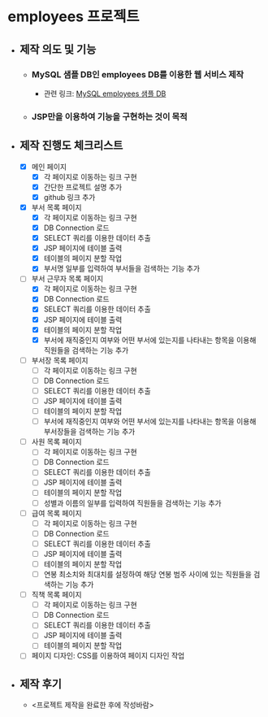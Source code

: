 # employees 프로젝트

+ ## 제작 의도 및 기능
  + ### MySQL 샘플 DB인 employees DB를 이용한 웹 서비스 제작
    + 관련 링크: [MySQL employees 샘플 DB](https://dev.mysql.com/doc/employee/en/)
  + ### JSP만을 이용하여 기능을 구현하는 것이 목적

+ ## 제작 진행도 체크리스트
  - [X] 메인 페이지
    - [X] 각 페이지로 이동하는 링크 구현
    - [X] 간단한 프로젝트 설명 추가
    - [X] github 링크 추가
  - [X] 부서 목록 페이지
    - [X] 각 페이지로 이동하는 링크 구현
    - [X] DB Connection 로드
    - [X] SELECT 쿼리를 이용한 데이터 추출
    - [X] JSP 페이지에 테이블 출력
    - [X] 테이블의 페이지 분할 작업
    - [X] 부서명 일부를 입력하여 부서들을 검색하는 기능 추가
  - [ ] 부서 근무자 목록 페이지
    - [X] 각 페이지로 이동하는 링크 구현
    - [X] DB Connection 로드
    - [X] SELECT 쿼리를 이용한 데이터 추출
    - [X] JSP 페이지에 테이블 출력
    - [X] 테이블의 페이지 분할 작업
    - [X] 부서에 재직중인지 여부와 어떤 부서에 있는지를 나타내는 항목을 이용해 직원들을 검색하는 기능 추가
  - [ ] 부서장 목록 페이지
    - [ ] 각 페이지로 이동하는 링크 구현
    - [ ] DB Connection 로드
    - [ ] SELECT 쿼리를 이용한 데이터 추출
    - [ ] JSP 페이지에 테이블 출력
    - [ ] 테이블의 페이지 분할 작업
    - [ ] 부서에 재직중인지 여부와 어떤 부서에 있는지를 나타내는 항목을 이용해 부서장들을 검색하는 기능 추가
  - [ ] 사원 목록 페이지
    - [ ] 각 페이지로 이동하는 링크 구현
    - [ ] DB Connection 로드
    - [ ] SELECT 쿼리를 이용한 데이터 추출
    - [ ] JSP 페이지에 테이블 출력
    - [ ] 테이블의 페이지 분할 작업
    - [ ] 성별과 이름의 일부를 입력하여 직원들을 검색하는 기능 추가
  - [ ] 급여 목록 페이지
    - [ ] 각 페이지로 이동하는 링크 구현
    - [ ] DB Connection 로드
    - [ ] SELECT 쿼리를 이용한 데이터 추출
    - [ ] JSP 페이지에 테이블 출력
    - [ ] 테이블의 페이지 분할 작업
    - [ ] 연봉 최소치와 최대치를 설정하여 해당 연봉 범주 사이에 있는 직원들을 검색하는 기능 추가
  - [ ] 직책 목록 페이지
    - [ ] 각 페이지로 이동하는 링크 구현
    - [ ] DB Connection 로드
    - [ ] SELECT 쿼리를 이용한 데이터 추출
    - [ ] JSP 페이지에 테이블 출력
    - [ ] 테이블의 페이지 분할 작업
  - [ ] 페이지 디자인: CSS를 이용하여 페이지 디자인 작업

+ ## 제작 후기
  + <프로젝트 제작을 완료한 후에 작성바람>